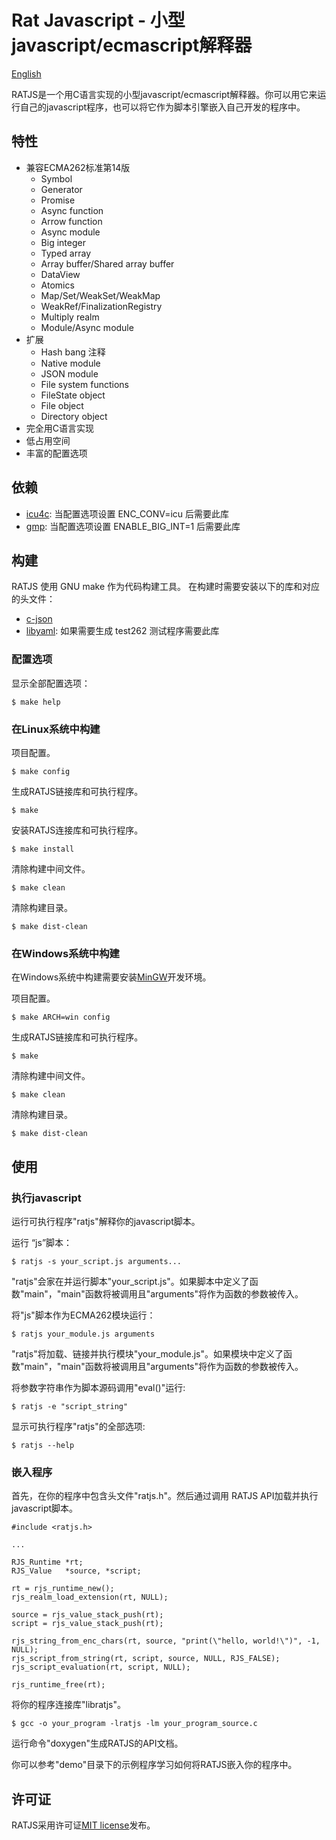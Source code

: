 # Rat Javascript - 小型javascript/ecmascript解释器

[English](README.md)

RATJS是一个用C语言实现的小型javascript/ecmascript解释器。你可以用它来运行自己的javascript程序，也可以将它作为脚本引擎嵌入自己开发的程序中。

## 特性

* 兼容ECMA262标准第14版
	+ Symbol
	+ Generator
	+ Promise
	+ Async function
	+ Arrow function
	+ Async module
	+ Big integer
	+ Typed array
	+ Array buffer/Shared array buffer
	+ DataView
	+ Atomics
	+ Map/Set/WeakSet/WeakMap
	+ WeakRef/FinalizationRegistry
	+ Multiply realm
	+ Module/Async module
* 扩展
	+ Hash bang 注释
	+ Native module
	+ JSON module
	+ File system functions
	+ FileState object
	+ File object
	+ Directory object
* 完全用C语言实现
* 低占用空间
* 丰富的配置选项

## 依赖

* [icu4c](http://icu-project.org/download/latest_milestone.html): 当配置选项设置 ENC_CONV=icu 后需要此库
* [gmp](http://gmplib.org): 当配置选项设置 ENABLE_BIG_INT=1 后需要此库

## 构建

RATJS 使用 GNU make 作为代码构建工具。
在构建时需要安装以下的库和对应的头文件：

* [c-json](https://github.com/json-c/json-c/wiki)
* [libyaml](http://pyyaml.org/wiki/LibYAML): 如果需要生成 test262 测试程序需要此库

### 配置选项

显示全部配置选项：
```
$ make help
```

### 在Linux系统中构建

项目配置。
```
$ make config
```

生成RATJS链接库和可执行程序。
```
$ make
```

安装RATJS连接库和可执行程序。
```
$ make install
```

清除构建中间文件。
```
$ make clean
```

清除构建目录。
```
$ make dist-clean
```

### 在Windows系统中构建
在Windows系统中构建需要安装[MinGW](https://www.mingw-w64.org)开发环境。

项目配置。
```
$ make ARCH=win config
```

生成RATJS链接库和可执行程序。
```
$ make
```

清除构建中间文件。
```
$ make clean
```

清除构建目录。
```
$ make dist-clean
```

## 使用

### 执行javascript

运行可执行程序"ratjs"解释你的javascript脚本。

运行 “js”脚本：
```
$ ratjs -s your_script.js arguments...
```
"ratjs"会家在并运行脚本"your_script.js"。如果脚本中定义了函数"main"，"main"函数将被调用且"arguments"将作为函数的参数被传入。

将"js"脚本作为ECMA262模块运行：
```
$ ratjs your_module.js arguments
```
"ratjs"将加载、链接并执行模块"your_module.js"。如果模块中定义了函数"main"，"main"函数将被调用且"arguments"将作为函数的参数被传入。

将参数字符串作为脚本源码调用"eval()"运行:
```
$ ratjs -e "script_string"
```

显示可执行程序"ratjs"的全部选项:
```
$ ratjs --help
```

### 嵌入程序

首先，在你的程序中包含头文件"ratjs.h"。然后通过调用 RATJS API加载并执行javascript脚本。

```
#include <ratjs.h>

...

RJS_Runtime *rt;
RJS_Value   *source, *script;

rt = rjs_runtime_new();
rjs_realm_load_extension(rt, NULL);

source = rjs_value_stack_push(rt);
script = rjs_value_stack_push(rt);

rjs_string_from_enc_chars(rt, source, "print(\"hello, world!\")", -1, NULL);
rjs_script_from_string(rt, script, source, NULL, RJS_FALSE);
rjs_script_evaluation(rt, script, NULL);

rjs_runtime_free(rt);
```

将你的程序连接库"libratjs"。
```
$ gcc -o your_program -lratjs -lm your_program_source.c
```

运行命令"doxygen"生成RATJS的API文档。

你可以参考"demo"目录下的示例程序学习如何将RATJS嵌入你的程序中。


## 许可证

RATJS采用许可证[MIT license](LICENSE)发布。
